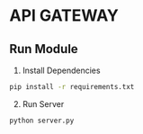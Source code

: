 # API GATEWAY

## Run Module

1. Install Dependencies 
```sh
pip install -r requirements.txt
```

2. Run Server
```sh
python server.py
```